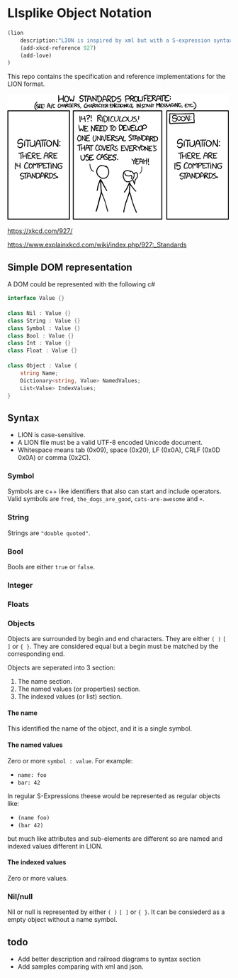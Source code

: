 # LIsplike Object Notation

```lisp
(lion
    description:"LION is inspired by xml but with a S-expression syntax"
    (add-xkcd-reference 927)
    (add-love)
)
```

This repo contains the specification and reference implementations for the LION format.

![xkcd comic about standards, please see explainxkcd link below](xkcd.png)

https://xkcd.com/927/

https://www.explainxkcd.com/wiki/index.php/927:_Standards

## Simple DOM representation

A DOM could be represented with the following c#

```csharp
interface Value {}

class Nil : Value {}
class String : Value {}
class Symbol : Value {}
class Bool : Value {}
class Int : Value {}
class Float : Value {}

class Object : Value {
    string Name;
    Dictionary<string, Value> NamedValues;
    List<Value> IndexValues;
}
```

## Syntax

* LION is case-sensitive.
* A LION file must be a valid UTF-8 encoded Unicode document.
* Whitespace means tab (0x09), space (0x20), LF (0x0A), CRLF (0x0D 0x0A) or comma (0x2C).

### Symbol
Symbols are c++ like identifiers that also can start and include operators. Valid symbols are `fred`, `the_dogs_are_good`, `cats-are-awesome` and `+`.

### String
Strings are `"double quoted"`.

### Bool
Bools are either `true` or `false`.


### Integer
### Floats

### Objects
Objects are surrounded by begin and end characters. They are either `( )` `[ ]` or `{ }`. They are considered equal but a begin must be matched by the corresponding end. 

Objects are seperated into 3 section:
1. The name section.
2. The named values (or properties) section.
3. The indexed values (or list) section.

#### The name
This identified the name of the object, and it is a single symbol.

#### The named values
Zero or more `symbol : value`.  For example:
* `name: foo`
* `bar: 42`

In regular S-Expressions theese would be represented as regular objects like:
* `(name foo)`
* `(bar 42)`

but much like attributes and sub-elements are different so are named and indexed values different in LION.

#### The indexed values
Zero or more values.


### Nil/null
Nil or null is represented by either `( )` `[ ]` or `{ }`. It can be consiederd as a empty object without a name symbol.


## todo
* Add better description and railroad diagrams to syntax section
* Add samples comparing with xml and json.


